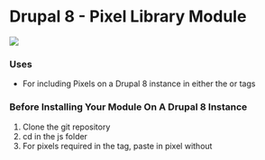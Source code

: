# Drupal 8 - Pixel Library Module

![](http://fc07.deviantart.net/fs70/f/2013/027/7/4/the_dinosaur_that_nommed____by_kelenkenwithfangs-d5syc2v.gif)

### Uses
- For including Pixels on a Drupal 8 instance in either the <head></head> or <body></body> tags

### Before Installing Your Module On A Drupal 8 Instance
1. Clone the git repository
2. cd in the js folder
3. For pixels required in the <head> tag, paste in pixel without <script> tags to the pixel_header.js file
4. For pixels required in the <body> tag, paste in pixel without <script> tags to the pixel_body.js file
5. Copy pixel_library directory into your modules/custom directory
6. Install the module
7. You should be able to inspect the pages and see the pixel in the body or head!

####### Coming soon
⋅⋅* Composer command for installation
